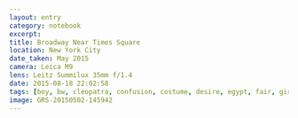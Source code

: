 ```yaml
--- 
layout: entry
category: notebook
excerpt:
title: Broadway Near Times Square
location: New York City
date_taken: May 2015
camera: Leica M9
lens: Leitz Summilux 35mm f/1.4
date: 2015-08-18 22:02:58
tags: [boy, bw, cleopatra, confusion, costume, desire, egypt, fair, girl, muslim, street, tourism]
image: GRS-20150502-145942
---
```

